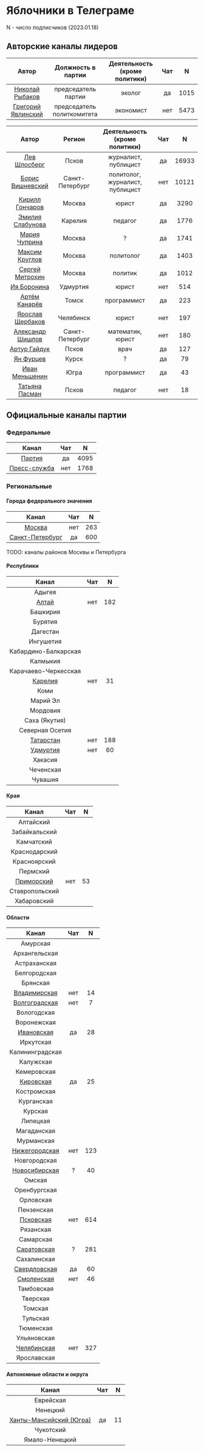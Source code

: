 # Яблочники в Телеграме

N - число подписчиков (2023.01.18)

## Авторские каналы лидеров

| Автор |  Должность в партии | Деятельность (кроме политики) | Чат | N |
| :---: | :---: | :---: | :---: | :---: |
| [Николай Рыбаков](https://t.me/rybakovyabloko) | председатель партии | эколог | да | 1015 | 
| [Григорий Явлинский](https://t.me/gr_yavlinsky) | председатель политкомитета | экономист | нет | 5473 |  

| Автор |  Регион  | Деятельность (кроме политики) | Чат | N |
| :---: | :---: | :---: | :---: | :---: |
| [Лев Шлосберг](https://t.me/shlosberg) |  Псков  |  журналист, публицист | да | 16933 |
| [Борис Вишневский](https://t.me/visboris) |  Санкт-Петербург | политолог, журналист, публицист | нет | 10121 | 
| [Кирилл Гончаров](https://t.me/This_is_Goncharov) | Москва | юрист | да | 3290 | 
| [Эмилия Слабунова](https://t.me/Slabunova) | Карелия | педагог | да | 1776 |   
| [Мария Чуприна](https://t.me/mgchuprina) | Москва | ? | да | 1741 |               
| [Максим Круглов](https://t.me/M_Kruglov) | Москва | политолог | да | 1403 |   
| [Сергей Митрохин](https://t.me/ssmitrohin) | Москва | политик | да | 1012 | 
| [Ия Боронина](https://t.me/IyaYuryevna) | Удмуртия | юрист | нет | 514 | 
| [Артём Канарёв](https://t.me/kanarev) | Томск | программист | да | 223 | 
| [Ярослав Щербаков](https://t.me/yasherbakov) | Челябинск | юрист | нет | 197 | 
| [Александр Шишлов](https://t.me/avshishlov) | Санкт-Петербург | математик, юрист | нет | 180 | 
| [Артур Гайдук](https://t.me/arturgaiduk) | Псков | врач | да | 127 | 
| [Ян Фурцев](https://t.me/furcevlive) | Курск | ? | да | 79 | 
| [Иван Меньшенин](https://t.me/menshenin) | Югра | программист | да | 43 | 
| [Татьяна Пасман](https://t.me/tpasman) | Псков | педагог | нет | 18 | 


## Официальные каналы партии

### Федеральные

| Канал | Чат | N |
| :---: | :---: | :---: |
| [Партия](https://t.me/yabloko_party) | да | 4095 |
| [Пресс-служба](https://t.me/yabloko_press) | нет | 1768 |

### Региональные

#### Города федерального значения

| Канал | Чат | N |
| :---: | :---: | :---: | 
| [Москва](https://t.me/mosyabloko) | нет | 263 | 
| [Санкт-Петербург](https://t.me/spb_yabloko) | да | 600 | 

TODO: каналы районов Москвы и Петербурга
           
#### Республики

| Канал | Чат | N |
| :---: | :---: | :---: | 
| Адыгея |  |  |
| [Алтай](https://t.me/yabloko_altai) | нет | 182 | 
| Башкирия |  |  |
| Бурятия |  |  | 
| Дагестан |  |  | 
| Ингушетия |  |  | 
| Кабардино-Балкарская |  |  | 
| Калмыкия |  |  | 
| Карачаево-Черкесская |  |  | 
| [Карелия](https://t.me/yabloko_10) | нет | 31 |     
| Коми |  |  | 
| Марий Эл |  |  | 
| Мордовия |  |  | 
| Саха (Якутия) |  |  | 
| Северная Осетия |  |  | 
| [Татарстан](https://t.me/yabloko_tat) | нет | 188 |  | Тыва |  |  | 
| [Удмуртия](https://t.me/yabloko_Udmurtia) | нет | 60 |
| Хакасия |  |  | 
| Чеченская |  |  | 
| Чувашия |  |  |

#### Края

| Канал | Чат | N |
| :---: | :---: | :---: | 
| Алтайский |  |  |
| Забайкальский |  |  |
| Камчатский |  |  |
| Краснодарский |  |  |
| Красноярский |  |  |
| Пермский |  |  |
| [Приморский](https://t.me/mar_zhel) | нет | 53 |
| Ставропольский |  |  |
| Хабаровский |  |  |

#### Области

| Канал | Чат | N |
| :---: | :---: | :---: | 
| Амурская |  |  |
| Архангельская |  |  |
| Астраханская |  |  |
| Белгородская |  |  |
| Брянская |  |  |
| [Владимирская](https://t.me/yabloko_vld) | нет | 14 |
| [Волгоградская](https://t.me/yabloko_vlg) | нет | 7 |
| Вологодская |  |  |
| Воронежская |  |  |
| [Ивановская](https://t.me/yabloko_ivanovo) | да | 28 |
| Иркутская |  |  |
| Калининградская |  |  |
| Калужская |  |  |
| Кемеровская |  |  |
| [Кировская](https://t.me/kirovyabloko) | да | 25 |
| Костромская |  |  |
| Курганская |  |  |
| Курская |  |  |
| Липецкая |  |  |
| Магаданская |  |  |
| Мурманская |  |  |
| [Нижегородская](https://t.me/nnyabloko) | нет | 123 |        
| Новгородская |  |  | 
| [Новосибирская](https://t.me/yablokonsk) | ? | 40 |
| Омская |  |  | 
| Оренбургская |  |  |      
| Орловская |  |  |    
| Пензенская |  |  | 
| [Псковская](https://t.me/pskovyabloko) | нет | 614 |  | Ростовская |  |  | 
| Рязанская |  |  | 
| Самарская |  |  | 
| [Саратовская](https://t.me/sar_yabloko) | ? | 281 |
| Сахалинская |  |  |    
| [Свердловская](https://t.me/myabloko_svr) | да | 60 |
| [Смоленская](https://t.me/yabloko_67) | нет | 46 |
| Тамбовская |  |  | 
| Тверская |  |  | 
| Томская |  |  | 
| Тульская |  |  | 
| Тюменская |  |  | 
| Ульяновская |  |  | 
| [Челябинская](https://t.me/chelyabloko) | нет | 327 |
| Ярославская |  |  | 
    
#### Автономные области и округа

| Канал | Чат | N |
| :---: | :---: | :---: | 
| Еврейская |  |  | 
| Ненецкий |  |  | 
| [Ханты-Мансийский (Югра)](https://t.me/yabloko86) | да | 11 |
| Чукотский |  |  | 
| Ямало-Ненецкий |  |  | 










